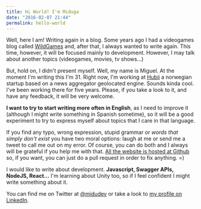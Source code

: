 ```yaml
---
title: Hi World! I'm Miduga
date: "2016-02-07 21:44"
permalink: hello-world
---
```


Well, here I am! Writing again in a blog. Some years ago I had a videogames blog called [WildGames](http://wildgames.es) and, after that, I always wanted to write again. This time, however, it will be focused mainly to development. However, I may talk about another topics (videogames, movies, tv shows...)

But, hold on, I didn't present myself. Well, my name is Miguel. At the moment I'm writing this I'm 31. Right now, I'm working at [Hubii](http://hubii.com) a norwegian startup based on a news aggregator geolocated engine. Sounds kinda cool. I've been working there for five years. Please, if you take a look to it, and have any feedback, it will be very welcome.

**I want to try to start writing more often in English**, as I need to improve it (although I might write something in Spanish sometime), so it will be a good experiment to try to express myself about topics that I care in that language.

If you find any typo, wrong expression, stupid grammar or *words that simply don't exist* you have two moral options: laugh at me or send me a tweet to call me out on my error. Of course, you can do both and I always will be grateful if you help me with that. [All the website is hosted at Github](https://github.com/miduga/miduga.es) so, if you want, you can just do a pull request in order to fix anything. =)

I would like to write about development. **Javascript, Swagger APIs, NodeJS, React...** I'm learning about Unity too, so if I feel confident I might write something about it.

You can find me on Twitter at [@midudev](https://twitter.com/midudev) or take a look to [my profile on LinkedIn](https://www.linkedin.com/in/miduga?trk=hp-identity-photo).
